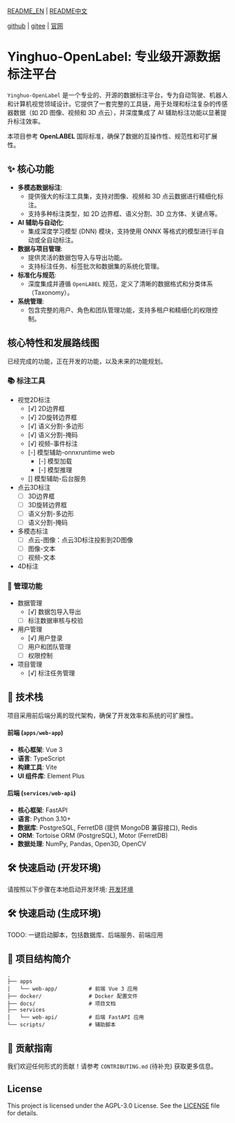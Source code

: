
[README_EN](README_EN.md) | [README中文](README.md)

[github](https://github.com/geluzhiwei/yinghuo-openlabel) | [gitee](https://gitee.com/gerwee/yinghuo) | [官网](https://www.geluzhiwei.com/) 

# Yinghuo-OpenLabel: 专业级开源数据标注平台

`Yinghuo-OpenLabel` 是一个专业的、开源的数据标注平台，专为自动驾驶、机器人和计算机视觉领域设计。它提供了一套完整的工具链，用于处理和标注复杂的传感器数据（如 2D 图像、视频和 3D 点云），并深度集成了 AI 辅助标注功能以显著提升标注效率。

本项目参考 **OpenLABEL** 国际标准，确保了数据的互操作性、规范性和可扩展性。

## ✨ 核心功能

*   **多模态数据标注**:
    *   提供强大的标注工具集，支持对图像、视频和 3D 点云数据进行精细化标注。
    *   支持多种标注类型，如 2D 边界框、语义分割、3D 立方体、关键点等。
*   **AI 辅助与自动化**:
    *   集成深度学习模型 (DNN) 模块，支持使用 ONNX 等格式的模型进行半自动或全自动标注。
*   **数据与项目管理**:
    *   提供灵活的数据包导入与导出功能。
    *   支持标注任务、标签批次和数据集的系统化管理。
*   **标准化与规范**:
    *   深度集成并遵循 `OpenLABEL` 规范，定义了清晰的数据格式和分类体系（Taxonomy）。
*   **系统管理**:
    *   包含完整的用户、角色和团队管理功能，支持多租户和精细化的权限控制。

##  核心特性和发展路线图
已经完成的功能，正在开发的功能，以及未来的功能规划。
### 📚 标注工具
- 视觉2D标注
    * [√] 2D边界框
    * [√] 2D旋转边界框
    * [√] 语义分割-多边形
    * [√] 语义分割-掩码
    * [√] 视频-事件标注
    * [-] 模型辅助-onnxruntime web
        * [-] 模型加载
        * [-] 模型推理
    * [] 模型辅助-后台服务
- 点云3D标注
    * [ ] 3D边界框
    * [ ] 3D旋转边界框
    * [ ] 语义分割-多边形
    * [ ] 语义分割-掩码
- 多模态标注
    * [ ] 点云-图像：点云3D标注投影到2D图像
    * [ ] 图像-文本
    * [ ] 视频-文本
- 4D标注

### 🔧 管理功能

- 数据管理
    * [√] 数据包导入导出
    * [ ] 标注数据审核与校验
- 用户管理
    * [√] 用户登录
    * [ ] 用户和团队管理
    * [ ] 权限控制
- 项目管理
    * [√] 标注任务管理

## 🚀 技术栈

项目采用前后端分离的现代架构，确保了开发效率和系统的可扩展性。

#### 前端 (`apps/web-app`)

*   **核心框架**: Vue 3
*   **语言**: TypeScript
*   **构建工具**: Vite
*   **UI 组件库**: Element Plus

#### 后端 (`services/web-api`)

*   **核心框架**: FastAPI
*   **语言**: Python 3.10+
*   **数据库**: PostgreSQL, FerretDB (提供 MongoDB 兼容接口), Redis
*   **ORM**: Tortoise ORM (PostgreSQL), Motor (FerretDB)
*   **数据处理**: NumPy, Pandas, Open3D, OpenCV

## 🛠️ 快速启动 (开发环境)

请按照以下步骤在本地启动开发环境: [开发环境](docs/dev/start.md)

## 🛠️ 快速启动 (生成环境)
TODO: 一键启动脚本，包括数据库、后端服务、前端应用

## 📂 项目结构简介

```
.
├── apps
│   └── web-app/          # 前端 Vue 3 应用
├── docker/               # Docker 配置文件
├── docs/                 # 项目文档
├── services
│   └── web-api/          # 后端 FastAPI 应用
└── scripts/              # 辅助脚本
```

## 🤝 贡献指南

我们欢迎任何形式的贡献！请参考 `CONTRIBUTING.md` (待补充) 获取更多信息。

## License

This project is licensed under the AGPL-3.0 License. See the [LICENSE](LICENSE) file for details.
